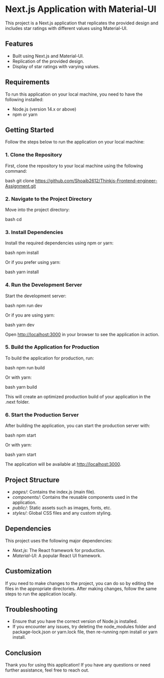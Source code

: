 # Next.js Application with Material-UI

This project is a Next.js application that replicates the provided design and includes star ratings with different values using Material-UI.

## Features

- Built using Next.js and Material-UI.
- Replication of the provided design.
- Display of star ratings with varying values.


## Requirements

To run this application on your local machine, you need to have the following installed:

- Node.js (version 14.x or above)
- npm or yarn

## Getting Started

Follow the steps below to run the application on your local machine:

### 1. Clone the Repository

First, clone the repository to your local machine using the following command:

bash
git clone https://github.com/Shoaib2612/Thinkjs-Frontend-engineer-Assignment.git


### 2. Navigate to the Project Directory

Move into the project directory:

bash
cd 


### 3. Install Dependencies

Install the required dependencies using npm or yarn:

bash
npm install


Or if you prefer using yarn:

bash
yarn install


### 4. Run the Development Server

Start the development server:

bash
npm run dev


Or if you are using yarn:

bash
yarn dev


Open [http://localhost:3000](http://localhost:3000) in your browser to see the application in action.

### 5. Build the Application for Production

To build the application for production, run:

bash
npm run build


Or with yarn:

bash
yarn build


This will create an optimized production build of your application in the .next folder.

### 6. Start the Production Server

After building the application, you can start the production server with:

bash
npm start


Or with yarn:

bash
yarn start


The application will be available at [http://localhost:3000](http://localhost:3000).

## Project Structure

- *pages/*: Contains the index.js (main file).
- *components/*: Contains the reusable components used in the application.
- *public/*: Static assets such as images, fonts, etc.
- *styles/*: Global CSS files and any custom styling.

## Dependencies

This project uses the following major dependencies:

- *Next.js*: The React framework for production.
- *Material-UI*: A popular React UI framework.

## Customization

If you need to make changes to the project, you can do so by editing the files in the appropriate directories. After making changes, follow the same steps to run the application locally.

## Troubleshooting

- Ensure that you have the correct version of Node.js installed.
- If you encounter any issues, try deleting the node_modules folder and package-lock.json or yarn.lock file, then re-running npm install or yarn install.

## Conclusion

Thank you for using this application! If you have any questions or need further assistance, feel free to reach out.
